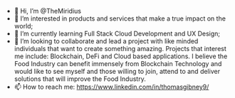 - 👋 Hi, I’m @TheMiridius
- 👀 I’m interested in products and services that make a true impact on the world;
- 🌱 I’m currently learning Full Stack Cloud Development and UX Design;
- 💞️ I’m looking to collaborate and lead a project with like minded individuals that want to create something amazing. Projects that interest me include: 
Blockchain, DeFi and Cloud based applications. I believe the Food Industry can benefit immensely from Blockchain Technology and would like to see myself 
and those willing to join, attend to and deliver solutions that will improve the Food Industry. 
- 📫 How to reach me: https://www.linkedin.com/in/thomasgibney9/

<!---
TheMiridius/TheMiridius is a ✨ special ✨ repository because its `README.md` (this file) appears on your GitHub profile.
You can click the Preview link to take a look at your changes.
--->
